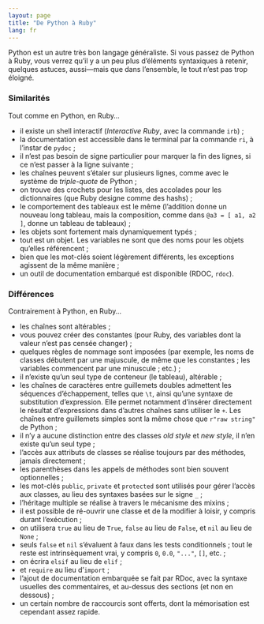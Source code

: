 ```yaml
---
layout: page
title: "De Python à Ruby"
lang: fr
---
```


Python est un autre très bon langage généraliste. Si vous passez de
Python à Ruby, vous verrez qu’il y a un peu plus d’éléments syntaxiques
à retenir, quelques astuces, aussi—mais que dans l’ensemble, le tout
n’est pas trop éloigné.

### Similarités

Tout comme en Python, en Ruby…

* il existe un shell interactif (*Interactive Ruby*, avec la commande
  `irb`) ;
* la documentation est accessible dans le terminal par la commande `ri`,
  à l’instar de `pydoc` ;
* il n’est pas besoin de signe particulier pour marquer la fin des
  lignes, si ce n’est passer à la ligne suivante ;
* les chaînes peuvent s’étaler sur plusieurs lignes, comme avec le
  système de *triple-quote* de Python ;
* on trouve des crochets pour les listes, des accolades pour les
  dictionnaires (que Ruby designe comme des hashs) ;
* le comportement des tableaux est le même (l’addition donne un nouveau
  long tableau, mais la composition, comme dans `@a3 = [ a1, a2 ]`,
  donne un tableau de tableaux) ;
* les objets sont fortement mais dynamiquement typés ;
* tout est un objet. Les variables ne sont que des noms pour les objets
  qu’elles référencent ;
* bien que les mot-clés soient légèrement différents, les exceptions
  agissent de la même manière ;
* un outil de documentation embarqué est disponible (RDOC, `rdoc`).

### Différences

Contrairement à Python, en Ruby…

* les chaînes sont altérables ;
* vous pouvez créer des constantes (pour Ruby, des variables dont la
  valeur n’est pas censée changer) ;
* quelques règles de nommage sont imposées (par exemple, les noms de
  classes débutent par une majuscule, de même que les constantes ; les
  variables commencent par une minuscule ; etc.) ;
* il n’existe qu’un seul type de conteneur (le tableau), altérable ;
* les chaînes de caractères entre guillemets doubles admettent les
  séquences d’échappement, telles que `\t`, ainsi qu’une syntaxe de
  substitution d’expression. Elle permet notamment d’insérer directement
  le résultat d’expressions dans d’autres chaînes sans utiliser le `+`.
  Les chaînes entre guillemets simples sont la même chose que `r"raw
  string"` de Python ;
* il n’y a aucune distinction entre des classes *old style* et *new
  style*, il n’en existe qu’un seul type ;
* l’accès aux attributs de classes se réalise toujours par des méthodes,
  jamais directement ;
* les parenthèses dans les appels de méthodes sont bien souvent
  optionnelles ;
* les mot-clés `public`, `private` et `protected` sont utilisés pour
  gérer l’accès aux classes, au lieu des syntaxes basées sur le signe
  `_` ;
* l’héritage multiple se réalise à travers le mécanisme des mixins ;
* il est possible de ré-ouvrir une classe et de la modifier à loisir, y
  compris durant l’exécution ;
* on utilisera `true` au lieu de `True`, `false` au lieu de `False`, et
  `nil` au lieu de `None` ;
* seuls `false` et `nil` s’évaluent à faux dans les tests conditionnels
  ; tout le reste est intrinsèquement vrai, y compris `0`, `0.0`,
  `"..."`, `[]`, etc. ;
* on écrira `elsif` au lieu de `elif` ;
* et `require` au lieu d’`import` ;
* l’ajout de documentation embarquée se fait par RDoc, avec la syntaxe
  usuelles des commentaires, et au-dessus des sections (et non en
  dessous) ;
* un certain nombre de raccourcis sont offerts, dont la mémorisation est
  cependant assez rapide.

